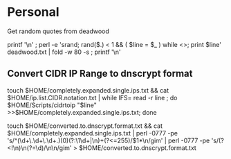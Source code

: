# Personal

Get random quotes from deadwood

printf '\n' ; perl -e 'srand; rand($.) < 1 && ( $line = $_ ) while <>; print $line' deadwood.txt | fold -w 80 -s ; printf '\n'



## Convert CIDR IP Range to dnscrypt format

touch $HOME/completely.expanded.single.ips.txt && cat $HOME/ip.list.CIDR.notation.txt | while IFS= read -r line ; do $HOME/Scripts/cidrtoip "$line" >>$HOME/completely.expanded.single.ips.txt; done


touch $HOME/converted.to.dnscrypt.format.txt && cat $HOME/completely.expanded.single.ips.txt | perl -0777 -pe 's/^(\d+\.\d+\.\d+.)(0)(?:\1\d+|\n)+(?<=255)/$1*\n/gim' | perl -0777 -pe 's/(?<!\n)\n(?=\d)/\n\n/gim' > $HOME/converted.to.dnscrypt.format.txt
